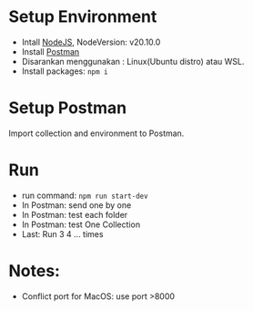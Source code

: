 # Setup Environment
* Intall [NodeJS](https://nodejs.org/en/download), NodeVersion: v20.10.0
* Install [Postman](https://www.postman.com/downloads/)
* Disarankan menggunakan : Linux(Ubuntu distro) atau WSL.
* Install packages: `npm i`

# Setup Postman
Import collection and environment to Postman.

# Run 
* run command: `npm run start-dev`
* In Postman: send one by one
* In Postman: test each folder
* In Postman: test One Collection
* Last: Run 3 4 ... times


# Notes:
* Conflict port for MacOS: use port >8000